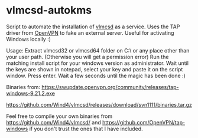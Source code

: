 # vlmcsd-autokms
Script to automate the installation of [vlmcsd](https://github.com/Wind4/vlmcsd) as a service. Uses the TAP driver from [OpenVPN](https://openvpn.net/index.php/open-source/downloads.html) to fake an external server. Useful for activating Windows locally :)

Usage: Extract vlmcsd32 or vlmcsd64 folder on C:\ or any place other than your user path. (Otherwise you will get a permission error) Run the matching install script for your windows version as administrator. Wait until the keys are shown in notepad, select your key and paste it on the script window. Press enter. Wait a few seconds until the magic has been done :)

Binaries from:
https://swupdate.openvpn.org/community/releases/tap-windows-9.21.2.exe

https://github.com/Wind4/vlmcsd/releases/download/svn1111/binaries.tar.gz

Feel free to compile your own binaries from https://github.com/Wind4/vlmcsd/ and https://github.com/OpenVPN/tap-windows if you don't trust the ones that I have included.
